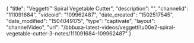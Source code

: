 {
    "title": "Veggetti&trade; Spiral Vegetable Cutter",
    "description": "",
    "channelid": "111091684",
    "videoid": "109962487",
    "date_created": "1502517545",
    "date_modified": "1504049175",
    "type": "captivate",
    "layout": "channelVideo",
    "url": "\/bbbusa-latest-videos\/veggetti\u00e2-spiral-vegetable-cutter-3-notes\/111091684-109962487"
}